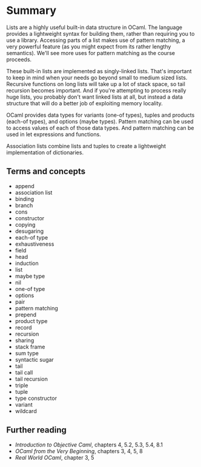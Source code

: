 # Summary

Lists are a highly useful built-in data structure in OCaml.  The language
provides a lightweight syntax for building them, rather than requiring
you to use a library.  Accessing parts of a list makes use of pattern matching,
a very powerful feature (as you might expect from its rather lengthy semantics).
We'll see more uses for pattern matching as the course proceeds.

These built-in lists are implemented as singly-linked lists.  That's important
to keep in mind when your needs go beyond small to medium sized lists.
Recursive functions on long lists will take up a lot of stack space,
so tail recursion becomes important.  And if you're attempting to
process really huge lists, you probably don't want linked lists at all,
but instead a data structure that will do a better job of exploiting 
memory locality.

OCaml provides data types for variants (one-of types), tuples and
products (each-of types), and options (maybe types). Pattern matching
can be used to access values of each of those data types. And pattern
matching can be used in let expressions and functions.

Association lists combine lists and tuples to create a lightweight
implementation of dictionaries.

## Terms and concepts

* append
* association list
* binding
* branch
* cons
* constructor
* copying 
* desugaring
* each-of type
* exhaustiveness
* field
* head
* induction
* list
* maybe type
* nil
* one-of type
* options
* pair
* pattern matching
* prepend
* product type
* record
* recursion
* sharing
* stack frame
* sum type
* syntactic sugar
* tail
* tail call
* tail recursion
* triple
* tuple
* type constructor
* variant
* wildcard

## Further reading

* *Introduction to Objective Caml*, chapters 4, 5.2, 5.3, 5.4, 8.1
* *OCaml from the Very Beginning*, chapters 3, 4, 5, 8
* *Real World OCaml*, chapter 3, 5


